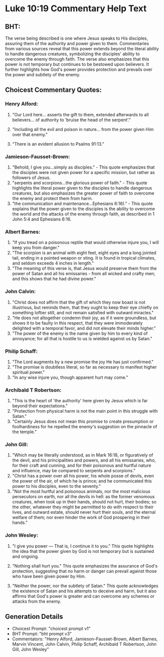 # Luke 10:19 Commentary Help Text

## BHT:
The verse being described is one where Jesus speaks to His disciples, assuring them of the authority and power given to them. Commentaries from various sources reveal that this power extends beyond the literal ability to handle dangerous creatures, symbolizing the disciples' ability to overcome the enemy through faith. The verse also emphasizes that this power is not temporary but continues to be bestowed upon believers. It further highlights how God's power provides protection and prevails over the power and subtlety of the enemy.

## Choicest Commentary Quotes:
### Henry Alford:
1. "Our Lord here... asserts the gift to them, extended afterwards to all believers... of authority to ‘bruise the head of the serpent’." 

2. "Including all the evil and poison in nature... from the power given Him over that enemy." 

3. "There is an evident allusion to Psalms 91:13."

### Jamieson-Fausset-Brown:
1. "Behold, I give you...simply as disciples." - This quote emphasizes that the disciples were not given power for a specific mission, but rather as followers of Jesus.
2. "serpents and scorpions...the glorious power of faith." - This quote highlights the literal power given to the disciples to handle dangerous creatures, but also emphasizes the greater power of faith to overcome the enemy and protect them from harm.
3. "the communication and maintenance...Ephesians 6:16)." - This quote explains that the power given to the disciples is the ability to overcome the world and the attacks of the enemy through faith, as described in 1 John 5:4 and Ephesians 6:16.

### Albert Barnes:
1. "If you tread on a poisonous reptile that would otherwise injure you, I will keep you from danger."
2. "The scorpion is an animal with eight feet, eight eyes and a long jointed tail, ending in a pointed weapon or sting. It is found in tropical climates, and seldom exceeds 4 inches in length."
3. "The meaning of this verse is, that Jesus would preserve them from the power of Satan and all his emissaries - from all wicked and crafty men; and this shows that he had divine power."

### John Calvin:
1. "Christ does not affirm that the gift of which they now boast is not illustrious, but reminds them, that they ought to keep their eye chiefly on something loftier still, and not remain satisfied with outward miracles."
2. "He does not altogether condemn their joy, as if it were groundless, but shows it to be faulty in this respect, that they were immoderately delighted with a temporal favor, and did not elevate their minds higher."
3. "The power of the enemy is the name given by him to every kind of annoyance; for all that is hostile to us is wielded against us by Satan."

### Philip Schaff:
1. "The Lord augments by a new promise the joy He has just confirmed."
2. "The promise is doubtless literal, so far as necessary to manifest higher spiritual power."
3. "In any wise injure you, though apparent hurt may come."

### Archibald T Robertson:
1. "This is the heart of 'the authority' here given by Jesus which is far beyond their expectations."
2. "Protection from physical harm is not the main point in this struggle with Satan."
3. "Certainly Jesus does not mean this promise to create presumption or foolhardiness for he repelled the enemy's suggestion on the pinnacle of the temple."

### John Gill:
1. "Which may be literally understood, as in Mark 16:18, or figuratively of the devil, and his principalities and powers, and all his emissaries, who, for their craft and cunning, and for their poisonous and hurtful nature and influence, may be compared to serpents and scorpions."
2. "Christ has a power over all his power, his whole posse of devils, even the power of the air, of which he is prince; and he communicated this power to his disciples, even to the seventy."
3. "Not the most hurtful and poisonous animals, nor the most malicious persecutors on earth, nor all the devils in hell: as the former venomous creatures, when took up in their hands, should not hurt, their bodies; so the other, whatever they might be permitted to do with respect to their lives, and outward estate, should never hurt their souls, and the eternal welfare of them; nor even hinder the work of God prospering in their hands."

### John Wesley:
1. "I give you power — That is, I continue it to you." This quote highlights the idea that the power given by God is not temporary but is sustained and ongoing.

2. "Nothing shall hurt you." This quote emphasizes the assurance of God's protection, suggesting that no harm or danger can prevail against those who have been given power by Him.

3. "Neither the power, nor the subtlety of Satan." This quote acknowledges the existence of Satan and his attempts to deceive and harm, but it also affirms that God's power is greater and can overcome any schemes or attacks from the enemy.


## Generation Details
- Choicest Prompt: "choicest prompt v1"
- BHT Prompt: "bht prompt v3"
- Commentators: "Henry Alford, Jamieson-Fausset-Brown, Albert Barnes, Marvin Vincent, John Calvin, Philip Schaff, Archibald T Robertson, John Gill, John Wesley"
